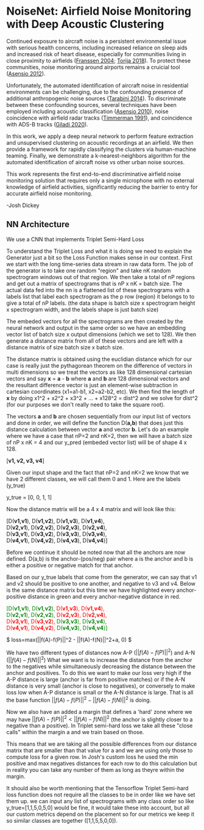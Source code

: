 # NoiseNet: Airfield Noise Monitoring with Deep Acoustic Clustering

Continued exposure to aircraft noise is a persistent environmental issue with serious health concerns, including increased reliance on sleep aids and increased risk of heart disease, especially for communities living in close proximity to airfields ([Franssen 2004](https://oem.bmj.com/content/61/5/405); [Torija 2018](https://www.researchgate.net/profile/Antonio-Torija/publication/322328656_Aircraft_classification_for_efficient_modelling_of_environmental_noise_impact_of_aviation/links/5aaabc2845851517881b4434/Aircraft-classification-for-efficient-modelling-of-environmental-noise-impact-of-aviation.pdf)). To protect these communities, noise monitoring around airports remains a cruicial tool ([Asensio 2012](https://www.sciencedirect.com/science/article/abs/pii/S0003682X11002477)). 

Unfortunately, the automated identification of aircraft noise in residential environments can be challenging, due to the confounding presence of additional anthropogenic noise sources ([Tarabini 2014](https://www.sciencedirect.com/science/article/abs/pii/S0003682X1400070X)). To discriminate between these confounding sources, several techniques have been employed including acoustic classification ([Asensio 2010](https://oa.upm.es/7652/2/INVE_MEM_2010_80172.pdf)), noise coincidence with airfield radar tracks ([Timmerman 1991](https://asa.scitation.org/doi/10.1121/1.2029280)), and coincidence with ADS-B tracks ([Giladi 2020](https://www.ncbi.nlm.nih.gov/pmc/articles/PMC7481859/pdf/main.pdf)).

In this work, we apply a deep neural network to perform feature extraction and unsupervised clustering on acoustic recordings at an airfield. We then provide a framework for rapidly classifying the clusters via human-machine teaming. Finally, we demonstrate a k-nearest-neighbors algorithm for the automated identification of aircraft noise vs other urban noise sources.

This work represents the first end-to-end discriminative airfield noise monitoring solution that requires only a single microphone with no external knowledge of airfield activities, significantly reducing the barrier to entry for accurate airfield noise monitoring. 

-Josh Dickey



## NN Architecture
We use a CNN that implements Triplet Semi-Hard Loss

To understand the Triplet Loss and what it is doing we need to explain the Generator just a bit so the Loss Function makes sense in our context. First we start with the long time-series data stream in raw data form. The job of the generator is to take one random "region" and take nK random spectrogram windows out of that region. We then take a total of nP regions and get out a matrix of spectrograms that is nP x nK = batch size. The actual data fed into the nn is a flattened list of these spectrograms with a labels list that label each spectrogram as the p row (region) it belongs to to give a total of nP labels. (the data shape is batch size x spectrogram height x spectrogram width, and the labels shape is just batch size)

The embeded vectors for all the spectrograms are then created by the neural network and output in the same order so we have an embedding vector list of batch size x output dimensions (which we set to 128). We then generate a distance matrix from all of these vectors and are left with a distance matrix of size batch size x batch size.

The distance matrix is obtained using the euclidian distance which for our case is really just the pythagorean theorem on the difference of vectors in multi dimensions so we treat the vectors as like 128 dimensional cartesian vectors and say **x** = **a** - **b** where **a** and **b** are 128 dimensional vectors and the resultant difference vector is just an element-wise subtraction in cartesian coordinates (x1=a1-b1, x2=a2-b2, etc). We then find the length of **x** by doing x1^2 + x2^2 + x3^2 + ... + x128^2 = dist^2 and we solve for dist^2 (for our purposes we don't really need to take the square root). 

The vectors **a** and **b** are chosen sequentially from our input list of vectors and done in order, we will define the function D(**a,b**) that does just this distance calculation between vector **a** and vector **b**. Let's do an example where we have a case that nP=2 and nK=2, then we will have a batch size of nP x nK = 4 and our y_pred (embeded vector list) will be of shape 4 x 128.

[**v1, v2, v3, v4**]

Given our input shape and the fact that nP=2 and nK=2 we know that we have 2 different classes, we will call them 0 and 1. Here are the labels (y_true)

y_true = [0, 0, 1, 1]

Now the distance matrix will be a 4 x 4 matrix and will look like this:

[D(**v1,v1**), D(**v1,v2**), D(**v1,v3**), D(**v1,v4**),<br>
 D(**v2,v1**), D(**v2,v2**), D(**v2,v3**), D(**v2,v4**),<br>
 D(**v3,v1**), D(**v3,v2**), D(**v3,v3**), D(**v3,v4**),<br>
 D(**v4,v1**), D(**v4,v2**), D(**v4,v3**), D(**v4,v4**)]

Before we continue it should be noted now that all the anchors are now defined. D(a,b) is the anchor-(pos/neg) pair where a is the anchor and b is either a positive or negative match for that anchor.

Based on our y_true labels that come from the generator, we can say that v1 and v2 should be positive to one another, and negative to v3 and v4. Below is the same distance matrix but this time we have highlighted every anchor-positive distance in green and every anchor-negative distance in red.

<span style="color:green">[D(**v1,v1**), D(**v1,v2**),</span> <span style="color:red">D(**v1,v3**), D(**v1,v4**),<span> <br>
 <span style="color:green">D(**v2,v1**), D(**v2,v2**),<span> <span style="color:red">D(**v2,v3**), D(**v2,v4**),<span> <br>
 <span style="color:red">D(**v3,v1**), D(**v3,v2**),<span> <span style="color:green">D(**v3,v3**), D(**v3,v4**),<span> <br>
 <span style="color:red">D(**v4,v1**), D(**v4,v2**),<span> <span style="color:green">D(**v4,v3**), D(**v4,v4**)]<span>
 

$ loss=max(||f(A)-f(P)||^2 - ||f(A)-f(N)||^2+a, 0) $

We have two different types of distances now A-P ($||f(A)-f(P)||^2$) and A-N ($||f(A)-f(N)||^2$) What we want is to increase the distance from the anchor to the negatives while simultaneously decreasing the distance between the anchor and positives. To do this we want to make our loss very high if the A-P distance is large (anchor is far from positive matches) or if the A-N distance is very small (anchor is close to negatives), or conversely to make loss low when A-P distance is small or the A-N distance is large. That is all the base function $||f(A)-f(P)||^2 - ||f(A)-f(N)||^2$ is doing.

Now we also have an added a margin that defines a 'hard' zone where we may have $||f(A)-f(P)||^2 < ||f(A)-f(N)||^2$ (the anchor is slightly closer to a negative than a positive). In Triplet semi-hard loss we take all these "close calls" within the margin a and we train based on those.

This means that we are taking all the possible differences from our distance matrix that are smaller than that value for a and we are using only those to compute loss for a given row. In Josh's custom loss he used the min positive and max negatives distances for each row to do this calculation but in reality you can take any number of them as long as theyre within the margin.

It should also be worth mentioning that the Tensorflow Triplet Semi-hard loss function does not require all the classes to be in order like we have set them up. we can input any list of spectrograms with any class order so like y_true=[1,1,5,0,5,0] would be fine, it would take these into account, but all our custom metrics depend on the placement so for our metrics we keep it so similar classes are together ([1,1,5,5,0,0]). 
